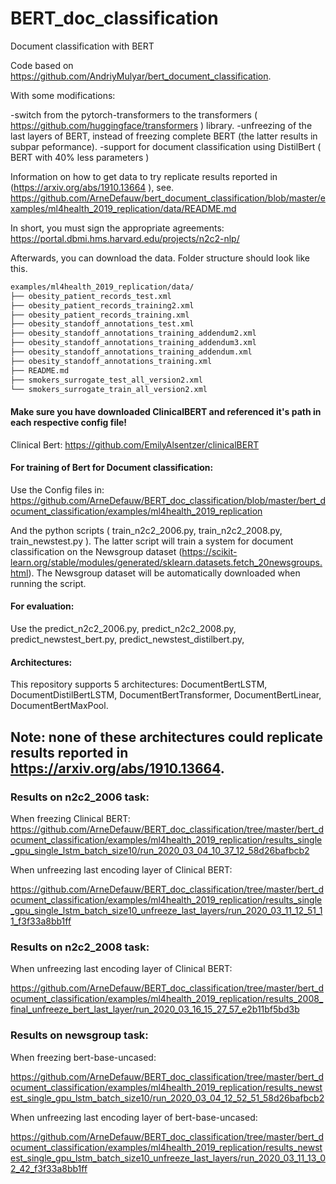 # BERT_doc_classification
Document classification with BERT

Code based on https://github.com/AndriyMulyar/bert_document_classification.

With some modifications:

-switch from the pytorch-transformers to the transformers ( https://github.com/huggingface/transformers ) library.
-unfreezing of the last layers of BERT, instead of freezing complete BERT (the latter results in subpar peformance).
-support for document classification using DistilBert ( BERT with 40% less parameters )

Information on how to get data to try replicate results reported in (https://arxiv.org/abs/1910.13664 ), see. 
https://github.com/ArneDefauw/bert_document_classification/blob/master/examples/ml4health_2019_replication/data/README.md

In short, you must sign the appropriate agreements:
https://portal.dbmi.hms.harvard.edu/projects/n2c2-nlp/

Afterwards, you can download the data. Folder structure should look like this.



```bash
examples/ml4health_2019_replication/data/
├── obesity_patient_records_test.xml
├── obesity_patient_records_training2.xml
├── obesity_patient_records_training.xml
├── obesity_standoff_annotations_test.xml
├── obesity_standoff_annotations_training_addendum2.xml
├── obesity_standoff_annotations_training_addendum3.xml
├── obesity_standoff_annotations_training_addendum.xml
├── obesity_standoff_annotations_training.xml
├── README.md
├── smokers_surrogate_test_all_version2.xml
└── smokers_surrogate_train_all_version2.xml

```


#### Make sure you have downloaded ClinicalBERT and referenced it's path in each respective config file!
Clinical Bert: https://github.com/EmilyAlsentzer/clinicalBERT


#### For training of Bert for Document classification: 

Use the Config files in:
https://github.com/ArneDefauw/BERT_doc_classification/blob/master/bert_document_classification/examples/ml4health_2019_replication

And the python scripts ( 	train_n2c2_2006.py, train_n2c2_2008.py, train_newstest.py ). The latter script will train a system for document classification on the Newsgroup dataset (https://scikit-learn.org/stable/modules/generated/sklearn.datasets.fetch_20newsgroups.html). The Newsgroup dataset will be automatically downloaded when running the script. 


#### For evaluation:

Use the predict_n2c2_2006.py, predict_n2c2_2008.py, predict_newstest_bert.py, predict_newstest_distilbert.py,


#### Architectures:

This repository supports 5 architectures: DocumentBertLSTM, DocumentDistilBertLSTM, DocumentBertTransformer, DocumentBertLinear, DocumentBertMaxPool. 


## Note: none of these architectures could replicate results reported in https://arxiv.org/abs/1910.13664.

### Results on n2c2_2006 task:

When freezing Clinical BERT:
https://github.com/ArneDefauw/BERT_doc_classification/tree/master/bert_document_classification/examples/ml4health_2019_replication/results_single_gpu_single_lstm_batch_size10/run_2020_03_04_10_37_12_58d26bafbcb2

When unfreezing last encoding layer of Clinical BERT:

https://github.com/ArneDefauw/BERT_doc_classification/tree/master/bert_document_classification/examples/ml4health_2019_replication/results_single_gpu_single_lstm_batch_size10_unfreeze_last_layers/run_2020_03_11_12_51_11_f3f33a8bb1ff


### Results on n2c2_2008 task:

When unfreezing last encoding layer of Clinical BERT:

https://github.com/ArneDefauw/BERT_doc_classification/tree/master/bert_document_classification/examples/ml4health_2019_replication/results_2008_final_unfreeze_bert_last_layer/run_2020_03_16_15_27_57_e2b11bf5bd3b


### Results on newsgroup task:

When freezing bert-base-uncased:

https://github.com/ArneDefauw/BERT_doc_classification/tree/master/bert_document_classification/examples/ml4health_2019_replication/results_newstest_single_gpu_lstm_batch_size10/run_2020_03_04_12_52_51_58d26bafbcb2

When unfreezing last encoding layer of bert-base-uncased:

https://github.com/ArneDefauw/BERT_doc_classification/tree/master/bert_document_classification/examples/ml4health_2019_replication/results_newstest_single_gpu_lstm_batch_size10_unfreeze_last_layers/run_2020_03_11_13_02_42_f3f33a8bb1ff





